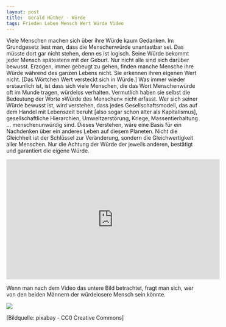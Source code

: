 ```yaml
---  
layout: post  
title:  Gerald Hüther - Würde  
tags: Frieden Leben Mensch Wert Würde Video   
---
```


Viele Menschen machen sich über ihre Würde kaum Gedanken. Im Grundgesetz liest man, dass die Menschenwürde unantastbar sei. Das müsste dort gar nicht stehen, denn es ist logisch. Seine Würde bekommt jeder Mensch spätestens mit der Geburt. Nur nicht alle sind sich darüber bewusst. Erzogen, immer gebeugt zu gehen, finden manche Mensche ihre Würde während des ganzen Lebens nicht. Sie erkennen ihren eigenen Wert nicht. [Das Wörtchen Wert versteckt sich in Würde.] Was immer wieder erstaunlich ist, ist dass sich viele Menschen, die das Wort Menschenwürde oft im Munde tragen, würdelos verhalten. Vermutlich haben sie selbst die Bedeutung der Worte »Würde des Menschen« nicht erfasst.
Wer sich seiner Würde bewusst ist, wird verstehen, dass jedes Gesellschaftsmodell, das auf dem Handel mit Lebenszeit beruht [also sogar schon älter als Kapitalismus], gesellschaftliche Hierarchien, Umweltzerstörung, Kriege, Massentierhaltung ... menschenunwürdig sind. Dieses Verstehen, wäre eine Basis für ein Nachdenken über ein anderes Leben auf diesem Planeten. Nicht die Gleichheit ist der Schlüssel zur Veränderung, sondern die Gleichwertigkeit aller Menschen. Nur die Achtung der Würde der jeweils anderen, bestätigt und garantiert die eigene Würde.  
<!--more-->
<iframe width="560" height="315" src="https://www.youtube.com/embed/YfKUdtj_ffI" frameborder="0" allowfullscreen></iframe>  

Wenn man nach dem Video das untere Bild betrachtet, fragt man sich, wer von den beiden Männern der würdelosere Mensch sein könnte.  
<p align="left">
  <img src="https://ic.pics.livejournal.com/denkstaette/84456801/264/264_600.jpg" />
</p>  
[Bildquelle: pixabay - CC0 Creative Commons]  
